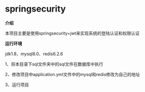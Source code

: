 # springsecurity
**介绍**

本项目主要是使用springsecurity+jwt来实现系统的登陆认证和权限认证

**运行环境**

jdk1.8、mysql8.0、redis6.2.6

1、将本目录下sql文件夹中的sql文件在数据库中执行

2、修改项目中application.yml文件中的mysql和redis修改为自己的地址

3、运行项目
